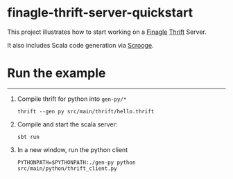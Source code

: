 finagle-thrift-server-quickstart
================================

This project illustrates how to start working on a [Finagle](https://twitter.github.io/finagle/) [Thrift](https://thrift.apache.org/) Server.

It also includes Scala code generation via [Scrooge](http://twitter.github.io/scrooge/).

# Run the example
-----------------

1. Compile thrift for python into `gen-py/*`

	```thrift --gen py src/main/thrift/hello.thrift```

2. Compile and start the scala server:

	```sbt run```

3. In a new window, run the python client

	```PYTHONPATH=$PYTHONPATH:./gen-py python src/main/python/thrift_client.py```
